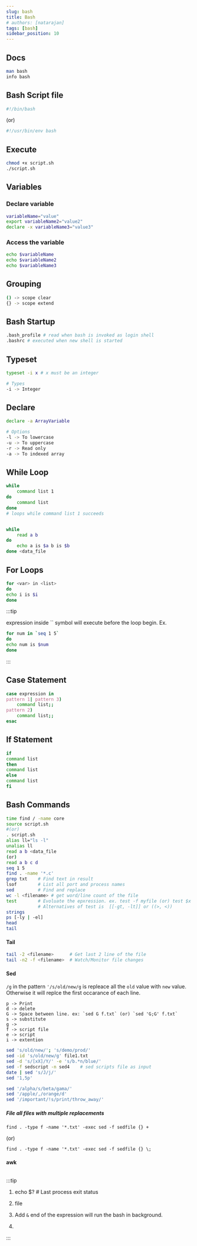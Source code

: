 ```yaml
---
slug: bash
title: Bash
# authors: [natarajan]
tags: [bash]
sidebar_position: 10
---
```


## Docs

```sh 
man bash
info bash
```

## Bash Script file
```sh title="Common usage"
#!/bin/bash
```
(or)
```sh
#!/usr/bin/env bash
```

## Execute

```sh
chmod +x script.sh
./script.sh
```

## Variables

### Declare variable
```sh
variableName="value"
export variableName2="value2"
declare -x variableName3="value3"
```

### Access the variable
```sh
echo $variableName
echo $variableName2
echo $variableName3
```

## Grouping
```sh
() -> scope clear
{} -> scope extend
```

## Bash Startup

```sh
.bash_profile # read when bash is invoked as login shell
.bashrc # executed when new shell is started

```
## Typeset
```sh
typeset -i x # x must be an integer

# Types
-i -> Integer

```

## Declare
```sh
declare -a ArrayVariable

# Options
-l -> To lowercase
-u -> To uppercase
-r -> Read only
-a -> To indexed array

```

## While Loop
```sh
while 
    command list 1
do
    command list
done
# loops while command list 1 succeeds


while 
    read a b
do
    echo a is $a b is $b
done <data_file
```
## For Loops

```sh
for <var> in <list>
do
echo i is $i
done

```

:::tip

expression inside `` symbol will execute before the loop begin. Ex.

```sh
for num in `seq 1 5`
do
echo num is $num
done
```
:::

## Case Statement
```sh
case expression in
pattern 1| pattern 3)
    command list;;
pattern 2)
    command list;;
esac
```

## If Statement

```sh
if 
command list
then
command list
else
command list
fi
```

## Bash Commands

```sh
time find / -name core
source script.sh 
#(or) 
. script.sh
alias ll="ls -l"
unalias ll
read a b <data_file
(or)
read a b c d
seq 1 5
find . -name '*.c'
grep txt    # Find text in result
lsof        # List all port and process names
sed         # Find and replace
wc -l <filename> # get word/line count of the file
test        # Evoluate the epxression. ex. test -f myfile (or) test $x -gt 10
            # Alternatives of test is  [[-gt, -lt]] or ((>, <))
strings 
ps [-ly | -el]
head
tail


```

#### Tail

```sh
tail -2 <filename>      # Get last 2 line of the file
tail -n2 -f <filename>  # Watch/Monitor file changes
```

#### Sed

`/g` in the pattern `'/s/old/new/g` is repleace all the `old` value with `new` value. Otherwise it will replce the first occarance of each line.

    p -> Print
    d -> delete
    G -> Space between line. ex: `sed G f.txt` (or) `sed 'G;G' f.txt`
    s -> substitute
    g -> 
    f -> script file
    e -> script
    i -> extention



```sh
sed 's/old/new/'; 's/demo/prod/'
sed -id 's/old/new/g' file1.txt
sed -d 's/[xX]/Y/' -e 's/b.*n/blue/'
sed -f sedscript -n sed4    # sed scripts file as input
date | sed 's/J/j/'
sed '1,5p'

sed '/alpha/s/beta/gama/'
sed '/apple/,/orange/d'
sed '/important/!s/print/throw_away/'

```
##### File all files with multiple replacements

    find . -type f -name '*.txt' -exec sed -f sedfile {} +
(or)
    
    find . -type f -name '*.txt' -exec sed -f sedfile {} \;


#### awk

```sh

```

:::tip

1. echo $?  # Last process exit status

2. file

3. Add `&` end of the expression will run the bash in background.
4. 

:::